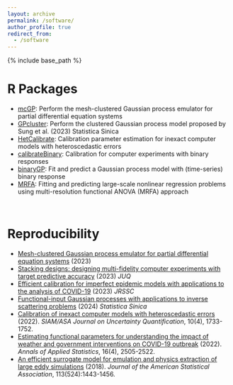 ```yaml
---
layout: archive
permalink: /software/
author_profile: true
redirect_from:
  - /software
---
```


{% include base_path %}

R Packages
======
* [mcGP](https://github.com/ChihLi/mcGP): Perform the mesh-clustered Gaussian process emulator for partial differential equation systems
* [GPcluster](https://github.com/ChihLi/GPcluster): Perform the clustered Gaussian process model proposed by Sung et al. (2023) Statistica Sinica
* [HetCalibrate](https://github.com/ChihLi/HetCalibrate): Calibration parameter estimation for inexact computer models with heteroscedastic errors
* [calibrateBinary](https://cran.r-project.org/web/packages/calibrateBinary/index.html): Calibration for computer experiments with binary responses
* [binaryGP](https://cran.r-project.org/web/packages/binaryGP/index.html): Fit and predict a Gaussian process model with (time-series) binary response
* [MRFA](https://cran.r-project.org/web/packages/MRFA/index.html): Fitting and predicting large-scale nonlinear regression problems using multi-resolution functional ANOVA (MRFA) approach

<br>
  

Reproducibility
======
* [Mesh-clustered Gaussian process emulator for partial differential equation systems](https://github.com/ChihLi/mcGP-Reproducibility) (2023)
* [Stacking designs: designing multi-fidelity computer experiments with target predictive accuracy](https://github.com/ChihLi/StackingDesign-Reproducibility) (2023) *JUQ*
* [Efficient calibration for imperfect epidemic models with applications to the analysis of COVID-19](https://github.com/ChihLi/Epidemic-Models-Calibration) (2023) *JRSSC*
* [Functional-input Gaussian processes with applications to inverse scattering problems](https://github.com/ChihLi/functional-input-GP) (2024) *Statistica Sinica*
* [Calibration of inexact computer models with heteroscedastic errors](https://github.com/ChihLi/HetCalibrate-Reproducibility) (2022). *SIAM/ASA Journal on Uncertainty Quantification*, 10(4), 1733-1752.
* [Estimating functional parameters for understanding the impact of weather and government interventions on COVID-19 outbreak](https://github.com/ChihLi/Understanding-Impact-of-weather-and-intervention-on-COVID-19-AoAs) (2022). *Annals of Applied Statistics*, 16(4), 2505-2522.
* [An efficient surrogate model for emulation and physics extraction of large eddy simulations](https://github.com/jasa-acs/An-efficient-surrogate-model-for-emulation-and-physics-extraction-of-large-eddy-simulations) (2018). *Journal of the American Statistical Association*, 113(524):1443-1456.
